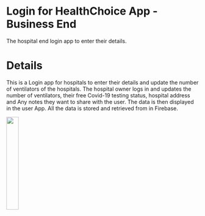  # Login for HealthChoice App - Business End
The hospital end login app to enter their details.
# Details
This is a Login app for hospitals to enter their details and update the number of ventilators of the hospitals.
The hospital owner logs in and updates the number of ventilators, their free Covid-19 testing status, hospital address and Any notes they want to share with the user.
The data is then displayed in the user App. All the data is stored and retrieved from in Firebase.


<img src='https://github.com/yash982k/Search-India-App-UI-Using-Flutter/blob/master/ss/app_gif.gif' align='left' width='25%'>
